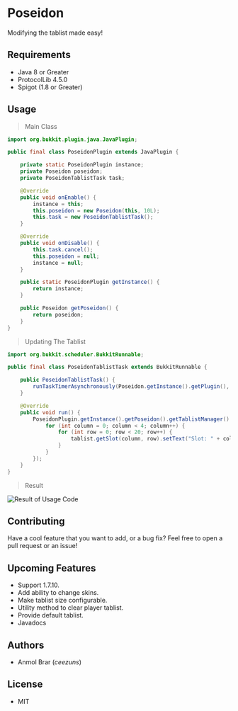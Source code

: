 # Poseidon
Modifying the tablist made easy!

## Requirements
* Java 8 or Greater
* ProtocolLib 4.5.0
* Spigot (1.8 or Greater)

## Usage

> Main Class
```java
import org.bukkit.plugin.java.JavaPlugin;

public final class PoseidonPlugin extends JavaPlugin {

    private static PoseidonPlugin instance;
    private Poseidon poseidon;
    private PoseidonTablistTask task;

    @Override
    public void onEnable() {
        instance = this;
        this.poseidon = new Poseidon(this, 10L);
        this.task = new PoseidonTablistTask();
    }

    @Override
    public void onDisable() {
        this.task.cancel();
        this.poseidon = null;
        instance = null;
    }

    public static PoseidonPlugin getInstance() {
        return instance;
    }

    public Poseidon getPoseidon() {
        return poseidon;
    }
}
```

> Updating The Tablist
```java
import org.bukkit.scheduler.BukkitRunnable;

public final class PoseidonTablistTask extends BukkitRunnable {

    public PoseidonTablistTask() {
        runTaskTimerAsynchronously(Poseidon.getInstance().getPlugin(), 20L, 20L);
    }

    @Override
    public void run() {
        PoseidonPlugin.getInstance().getPoseidon().getTablistManager().getTablists().values().forEach(tablist -> {
            for (int column = 0; column < 4; column++) {
                for (int row = 0; row < 20; row++) {
                    tablist.getSlot(column, row).setText("Slot: " + column + ", " + row);
                }
            }
        });
    }
}
```

> Result

![Result of Usage Code](https://i.imgur.com/w4SYJVV.png)

## Contributing
Have a cool feature that you want to add, or a bug fix? Feel free to open a pull request or an issue!

## Upcoming Features
* Support 1.7.10.
* Add ability to change skins.
* Make tablist size configurable.
* Utility method to clear player tablist.
* Provide default tablist.
* Javadocs

## Authors
* Anmol Brar (*ceezuns*)

## License
* MIT